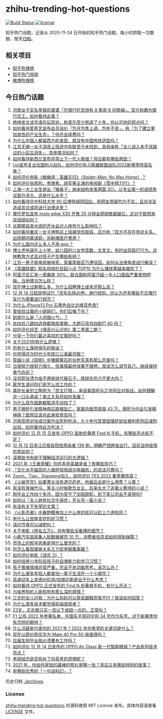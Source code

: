 # zhihu-trending-hot-questions

[![Build Status](https://github.com/justjavac/zhihu-trending-hot-questions/workflows/ci/badge.svg?branch=master)](https://github.com/justjavac/zhihu-trending-hot-questions/actions)
[![license](https://img.shields.io/github/license/justjavac/zhihu-trending-hot-questions)](https://github.com/justjavac/zhihu-trending-hot-questions/blob/master/LICENSE)

知乎热门话题，记录从 2020-11-24 日开始的知乎热门话题。每小时抓取一次数据，按天[归档](./archives)。

## 相关项目

- [知乎热搜榜](https://github.com/justjavac/zhihu-trending-top-search)
- [知乎热门视频](https://github.com/justjavac/zhihu-trending-hot-video)
- [微博热搜榜](https://github.com/justjavac/weibo-trending-hot-search)

## 今日热门话题

<!-- BEGIN -->
<!-- 最后更新时间 Thu Dec 16 2021 03:01:58 GMT+0800 (China Standard Time) -->

1. [河南女子实名举报前婆婆「在银行吃空饷有 8 套房 9 间商铺」，官方称确为银行员工，如何看待此事？](https://www.zhihu.com/question/506206026)
1. [杨坤发文谈华语乐坛现状，称音乐至少倒退了十年，你认可他的观点吗？](https://www.zhihu.com/question/506024264)
1. [如何看待爱奇艺宣布会员涨价「包月包季上调，包年不变」，称「为了建立更加良性的产业生态」？你还会续费吗？](https://www.zhihu.com/question/506147965)
1. [为什么中国人都留西方的发型，就没有中国传统造型吗？](https://www.zhihu.com/question/497907743)
1. [江苏无锡一女子深夜上班途中失联至今未找到，其母亲称「女儿进入本不该路过的小区后消失」，具体情况如何？](https://www.zhihu.com/question/506030252)
1. [如何看待新西兰宣布将禁止下一代人吸烟？背后都有哪些原因？](https://www.zhihu.com/question/505312691)
1. [Uzi宣布复出加盟BLG战队，如何评价BLG英雄联盟战队2022新赛季阵容名单？](https://www.zhihu.com/question/506206566)
1. [如何评价电影《蜘蛛侠：英雄无归》（Spider-Man: No Way Home）？](https://www.zhihu.com/question/499757064)
1. [如何评价张若昀、李庚希、胡军等主演的电视剧《雪中悍刀行》？](https://www.zhihu.com/question/505685160)
1. [上海一大三女生提出「猪鼻子」纳米结构发表两篇 SCI，以专业第一的成绩免试直升浙大，这是什么水平？](https://www.zhihu.com/question/506017800)
1. [如何看待华中科技大学 90 后博导胡玥回应，称网友质疑均为不实，且对涉及造谣言论或将进行法律追责？](https://www.zhihu.com/question/506158990)
1. [摩托罗拉宣布 moto edge X30 开售 25 分钟全网销售额破亿，这对于联想来说成绩如何？](https://www.zhihu.com/question/506154047)
1. [长期喝自来水烧的开水会对人体有什么影响吗？](https://www.zhihu.com/question/505693265)
1. [如何看待重庆一女子烤鸭店上班被烧伤毁容，店方称「双方不存在劳动关系，出院期间算请假」并断缴医疗费用？](https://www.zhihu.com/question/505907009)
1. [为什么国内这么多人不用 epic？](https://www.zhihu.com/question/483259900)
1. [博士虎爸逼在上小学、幼儿园的儿女学高数、文言文，有时出现殴打行为，这种教育方式会对孩子产生哪些影响？](https://www.zhihu.com/question/506133322)
1. [江苏一男子偷电缆被电死，家属索赔百万遭驳回，如何从法律角度进行解读？](https://www.zhihu.com/question/505807524)
1. [《英雄联盟》知名视频栏目起小点 TOP10 为什么播放量越来越低了？](https://www.zhihu.com/question/505939296)
1. [阿富汗尼汇率一周暴跌 30%，联合国称阿富汗超一半人口面临严重食物短缺，当地情况怎么样？](https://www.zhihu.com/question/506055314)
1. [现在博士过剩那么多，为什么招聘博士成本还那么高？](https://www.zhihu.com/question/505235238)
1. [12 月 14 日起昆明试行「货车右转必停」通行规则，你认为还有哪些不合理行车行为需要进行规范？](https://www.zhihu.com/question/506152398)
1. [为什么 iPhone13 Pro 石墨色会比远峰蓝色贵?](https://www.zhihu.com/question/505600349)
1. [曾经纹过眉的小姐姐们，你们后悔了吗？](https://www.zhihu.com/question/338701772)
1. [到底什么是「人间烟火气」？](https://www.zhihu.com/question/505858016)
1. [肖四肖八腿四选择都熟练掌握，大题只背肖四能打 60 吗？](https://www.zhihu.com/question/504406498)
1. [如何评价综艺《很高兴认识你》第二季第二期？](https://www.zhihu.com/question/506176626)
1. [分享一下你们最近喜欢的文案好吗？](https://www.zhihu.com/question/505546654)
1. [关于2021你有什么遗憾？](https://www.zhihu.com/question/504936669)
1. [你有什么保持快乐的秘诀？](https://www.zhihu.com/question/504615748)
1. [你觉得这次时代少年团三公谁最亮眼？](https://www.zhihu.com/question/506151151)
1. [穿越小说《窃明》中猪脚黄石的长枪军真有那么厉害吗？](https://www.zhihu.com/question/21944109)
1. [当很努力很努力很久，但事情最终效果不理想，我该怎么调节自己，继续保持勇气向前？](https://www.zhihu.com/question/503857441)
1. [没羽箭张清为啥不用铁球代替石子，铁球杀伤力不更大吗？](https://www.zhihu.com/question/496235512)
1. [医学生请问你们是怎么找工作的？](https://www.zhihu.com/question/313160275)
1. [美防长亲封立陶宛为「民主灯塔」，承诺美国将与之共同应对挑战，如何理解这一口头承诺？美立关系将如何发展？](https://www.zhihu.com/question/506154705)
1. [为什么现在超跑都取消手动挡了？](https://www.zhihu.com/question/492983730)
1. [男子换肝引发精神病后跳楼坠亡，家属向医院索赔 43 万，换肝为何会引发精神病？医院应该对此承担责任吗？](https://www.zhihu.com/question/505803499)
1. [河南高院对张成功案作出死刑判决，九十年代其曾因强奸幼女被判死刑后减刑出狱，如何看待此次判决？](https://www.zhihu.com/question/505799447)
1. [如何评价 12 月 15 日发布 OPPO 首款折叠屏 Find N 手机，有哪些亮点和不足？](https://www.zhihu.com/question/504364337)
1. [12 月 12 日浙江已报告阳性感染者 139 例，明确严控跨省出行，目前当地疫情形势如何？](https://www.zhihu.com/question/505568991)
1. [读哪些书有助于理解经济运行的大逻辑？](https://www.zhihu.com/question/490028022)
1. [2021 年《王者荣耀》你的本命英雄是谁？有哪些技巧？](https://www.zhihu.com/question/503488321)
1. [「文化水平越高的人做短视频成功率越低」的说法可靠吗？](https://www.zhihu.com/question/505973579)
1. [Zoom、Tian、Xiaopeng加入，如何评价 TES 2022 春季赛阵容？](https://www.zhihu.com/question/505504911)
1. [《斗破苍穹》如果萧炎没有遇见药老，他最后会是什么境界？斗尊？](https://www.zhihu.com/question/504761121)
1. [有没有青梅竹马，男主小时候欺负女主，后来长大了追妻火葬场的小说？](https://www.zhihu.com/question/472375126)
1. [刚毕业工作四个多月，因为受不了加班辞职，到下家公司会不录用吗?](https://www.zhihu.com/question/496212174)
1. [如何以「夫人她有社交牛逼症」开头写一篇小说？](https://www.zhihu.com/question/486236109)
1. [有没有关于失望的文案？](https://www.zhihu.com/question/486582866)
1. [《火影忍者》中春野樱再加上什么样的挂可以赶上六道佐鸣？](https://www.zhihu.com/question/503524744)
1. [有什么让皮肤变好的好习惯？](https://www.zhihu.com/question/502424583)
1. [请问节食可以减肥吗？](https://www.zhihu.com/question/499829239)
1. [关于电影《扬名立万》，你有哪些没看懂的细节？](https://www.zhihu.com/question/498283699)
1. [小鹏汽车因采集人脸数据被罚 10 万，消费者信息该如何得到保障？](https://www.zhihu.com/question/505926573)
1. [市场上的假羊肉串是用什么冒充的？](https://www.zhihu.com/question/347587114)
1. [你怎么看因婆媳关系王力宏李靓蕾离婚？](https://www.zhihu.com/question/506125573)
1. [如何评价电影《误杀 2》？](https://www.zhihu.com/question/504799220)
1. [如何培养小学阶段孩子的自律能力和学习习惯？](https://www.zhihu.com/question/497913100)
1. [孩子畏难情绪非常严重，完全不肯动脑思考，该怎么办？](https://www.zhihu.com/question/498021992)
1. [为什么很多年轻人都害怕一辈子生活在一个小城市？](https://www.zhihu.com/question/498958588)
1. [高速动车上卖德州扒鸡/哈根达斯是出于什么考虑？](https://www.zhihu.com/question/60129554)
1. [如何看待 OPPO 正式发布的 Find N 折叠屏手机，有什么亮点？](https://www.zhihu.com/question/506260234)
1. [为啥养狗的人能和狗有那么深的感情？](https://www.zhihu.com/question/413857398)
1. [三岁的女儿问我：为什么妈妈可以穿高跟鞋而我不行？我该如何回答？](https://www.zhihu.com/question/500970354)
1. [为什么很多技术都觉得前端很简单？](https://www.zhihu.com/question/353545736)
1. [23岁，买衣服只买一百以下或超一点的，正常吗？](https://www.zhihu.com/question/497779818)
1. [F1 公布 2022 年参赛名单，中国车手周冠宇将 24 号作为车号，对于新赛季你有怎样的期待？](https://www.zhihu.com/question/504737481)
1. [什么词最能代表你的 2021 年？2022 年你希望的关键词是什么？](https://www.zhihu.com/question/505995921)
1. [现在以原价购买华为 Mate 40 Pro 5G 版值得吗？](https://www.zhihu.com/question/501897497)
1. [应届生刚毕业就必须要有工作吗？](https://www.zhihu.com/question/498396660)
1. [如何评价 12 月 14 日发布的 OPPO Air Glass 新一代智能眼镜？产品有何技术亮点？](https://www.zhihu.com/question/506026979)
1. [考研经历是否弥补了你高考的遗憾呢？](https://www.zhihu.com/question/505898000)
1. [2021 年，你给你家拍的最棒的照片是哪一张？背后又有哪些特别的故事？](https://www.zhihu.com/question/505788741)
1. [有哪些优秀的「一句话科幻」？](https://www.zhihu.com/question/42507398)

<!-- END -->

历史归档 [./archives](./archives)

### License

[zhihu-trending-hot-questions](https://github.com/justjavac/zhihu-trending-hot-questions)
的源码使用 MIT License 发布。具体内容请查看 [LICENSE](./LICENSE) 文件。

